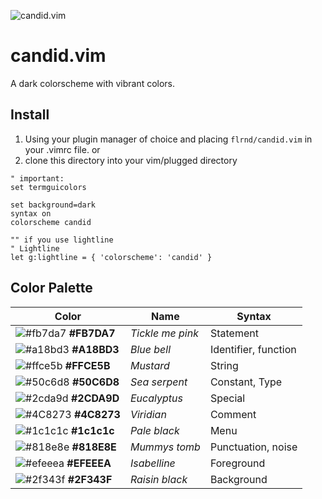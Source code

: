 ![candid.vim](https://github.com/flrnprz/candid.vim/blob/master/candid-screen.png)

# candid.vim

A dark colorscheme with vibrant colors.

## Install

1. Using your plugin manager of choice and placing `flrnd/candid.vim` in your .vimrc file.
   or
2. clone this directory into your vim/plugged directory

````vim
" important:
set termguicolors

set background=dark
syntax on
colorscheme candid

"" if you use lightline
" Lightline
let g:lightline = { 'colorscheme': 'candid' }
````
## Color Palette
| Color                                                                | Name             | Syntax     |
-----------------------------------------------------------------------|------------------|------------|
| ![#fb7da7](https://placehold.it/15/fb7da7/000000?text=+) **#FB7DA7** | _Tickle me pink_ | Statement|
| ![#a18bd3](https://placehold.it/15/a18bd3/000000?text=+) **#A18BD3** | _Blue bell_      | Identifier, function |
| ![#ffce5b](https://placehold.it/15/ffce5b/000000?text=+) **#FFCE5B** | _Mustard_        | String |
| ![#50c6d8](https://placehold.it/15/50c6d8/000000?text=+) **#50C6D8** | _Sea serpent_    | Constant, Type |
| ![#2cda9d](https://placehold.it/15/2cda9d/000000?text=+) **#2CDA9D** | _Eucalyptus_     | Special |
| ![#4C8273](https://placehold.it/15/4C8273/000000?text=+) **#4C8273** | _Viridian_       | Comment |
| ![#1c1c1c](https://placehold.it/15/1c1c1c/000000?text=+) **#1c1c1c** | _Pale black_     | Menu       |
| ![#818e8e](https://placehold.it/15/818e8e/000000?text=+) **#818E8E** | _Mummys tomb_    | Punctuation, noise |
| ![#efeeea](https://placehold.it/15/efeeea/000000?text=+) **#EFEEEA** | _Isabelline_     | Foreground |
| ![#2f343f](https://placehold.it/15/2f343f/000000?text=+) **#2F343F** | _Raisin black_   | Background |
